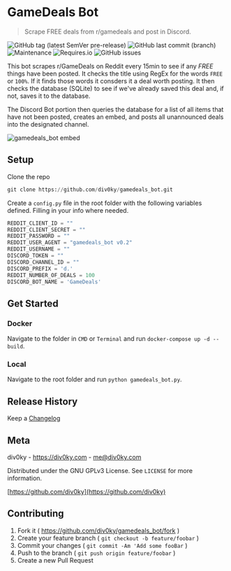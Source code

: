 # GameDeals Bot
> Scrape FREE deals from r/gamedeals and post in Discord.

![GitHub tag (latest SemVer pre-release)](https://img.shields.io/github/v/tag/div0ky/gamedeals_bot?color=blue&include_prereleases&label=latest&logo=github&sort=semver)
![GitHub last commit (branch)](https://img.shields.io/github/last-commit/div0ky/gamedeals_bot/master?logo=github)
![Maintenance](https://img.shields.io/maintenance/yes/2020)
![Requires.io](https://img.shields.io/requires/github/div0ky/gamedeals_bot)
![GitHub issues](https://img.shields.io/github/issues/div0ky/gamedeals_bot)

This bot scrapes r/GameDeals on Reddit every 15min to see if any *FREE* things have been posted. It checks the title using RegEx for the words `FREE` or `100%`. If it finds those words it consders it a deal worth posting. It then checks the database (SQLite) to see if we've already saved this deal and, if not, saves it to the database.

The Discord Bot portion then queries the database for a list of all items that have not been posted, creates an embed, and posts all unannounced deals into the designated channel.

![gamedeals_bot embed](https://i.imgur.com/VIukGIJ.png)

## Setup

Clone the repo

```python
git clone https://github.com/div0ky/gamedeals_bot.git
``` 

Create a `config.py` file in the root folder with the following variables defined. Filling in your info where needed.

```python
REDDIT_CLIENT_ID = ""
REDDIT_CLIENT_SECRET = ""
REDDIT_PASSWORD = ""
REDDIT_USER_AGENT = "gamedeals_bot v0.2"
REDDIT_USERNAME = ""
DISCORD_TOKEN = ""
DISCORD_CHANNEL_ID = ""
DISCORD_PREFIX = 'd.'
REDDIT_NUMBER_OF_DEALS = 100
DISCORD_BOT_NAME = 'GameDeals'
```

## Get Started

### Docker

Navigate to the folder in `CMD` or `Terminal` and run `docker-compose up -d --build`. 

### Local

Navigate to the root folder and run `python gamedeals_bot.py`.

## Release History

Keep a [Changelog](https://github.com/div0ky/gamedeals_bot/blob/master/CHANGELOG.md)

## Meta

div0ky - https://div0ky.com - me@div0ky.com

Distributed under the GNU GPLv3 License. See `LICENSE` for more information.

[https://github.com/div0ky](https://github.com/div0ky)

## Contributing

1. Fork it ( https://github.com/div0ky/gamedeals_bot/fork )
2. Create your feature branch ( `git checkout -b feature/foobar` )
3. Commit your changes ( `git commit -Am 'Add some fooBar` )
4. Push to the branch ( `git push origin feature/foobar` )
5. Create a new Pull Request